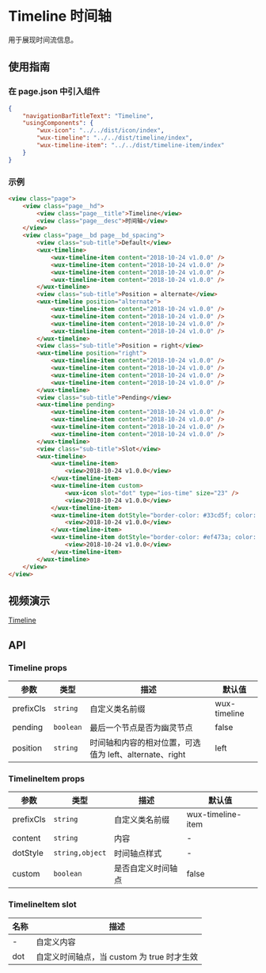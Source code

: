 # Timeline 时间轴

用于展现时间流信息。

## 使用指南

### 在 page.json 中引入组件

```json
{
    "navigationBarTitleText": "Timeline",
    "usingComponents": {
        "wux-icon": "../../dist/icon/index",
        "wux-timeline": "../../dist/timeline/index",
        "wux-timeline-item": "../../dist/timeline-item/index"
    }
}
```

### 示例

```html
<view class="page">
    <view class="page__hd">
        <view class="page__title">Timeline</view>
        <view class="page__desc">时间轴</view>
    </view>
    <view class="page__bd page__bd_spacing">
        <view class="sub-title">Default</view>
        <wux-timeline>
            <wux-timeline-item content="2018-10-24 v1.0.0" />
            <wux-timeline-item content="2018-10-24 v1.0.0" />
            <wux-timeline-item content="2018-10-24 v1.0.0" />
            <wux-timeline-item content="2018-10-24 v1.0.0" />
        </wux-timeline>
        <view class="sub-title">Position = alternate</view>
        <wux-timeline position="alternate">
            <wux-timeline-item content="2018-10-24 v1.0.0" />
            <wux-timeline-item content="2018-10-24 v1.0.0" />
            <wux-timeline-item content="2018-10-24 v1.0.0" />
            <wux-timeline-item content="2018-10-24 v1.0.0" />
        </wux-timeline>
        <view class="sub-title">Position = right</view>
        <wux-timeline position="right">
            <wux-timeline-item content="2018-10-24 v1.0.0" />
            <wux-timeline-item content="2018-10-24 v1.0.0" />
            <wux-timeline-item content="2018-10-24 v1.0.0" />
            <wux-timeline-item content="2018-10-24 v1.0.0" />
        </wux-timeline>
        <view class="sub-title">Pending</view>
        <wux-timeline pending>
            <wux-timeline-item content="2018-10-24 v1.0.0" />
            <wux-timeline-item content="2018-10-24 v1.0.0" />
            <wux-timeline-item content="2018-10-24 v1.0.0" />
            <wux-timeline-item content="2018-10-24 v1.0.0" />
        </wux-timeline>
        <view class="sub-title">Slot</view>
        <wux-timeline>
            <wux-timeline-item>
                <view>2018-10-24 v1.0.0</view>
            </wux-timeline-item>
            <wux-timeline-item custom>
                <wux-icon slot="dot" type="ios-time" size="23" />
                <view>2018-10-24 v1.0.0</view>
            </wux-timeline-item>
            <wux-timeline-item dotStyle="border-color: #33cd5f; color: #33cd5f">
                <view>2018-10-24 v1.0.0</view>
            </wux-timeline-item>
            <wux-timeline-item dotStyle="border-color: #ef473a; color: #ef473a">
                <view>2018-10-24 v1.0.0</view>
            </wux-timeline-item>
        </wux-timeline>
    </view>
</view>
```

## 视频演示

[Timeline](./_media/timeline.mp4 ':include :type=iframe width=375px height=667px')

## API

### Timeline props

| 参数 | 类型 | 描述 | 默认值 |
| --- | --- | --- | --- |
| prefixCls | <code>string</code> | 自定义类名前缀 | wux-timeline |
| pending | <code>boolean</code> | 最后一个节点是否为幽灵节点 | false |
| position | <code>string</code> | 时间轴和内容的相对位置，可选值为 left、alternate、right | left |

### TimelineItem props

| 参数 | 类型 | 描述 | 默认值 |
| --- | --- | --- | --- |
| prefixCls | <code>string</code> | 自定义类名前缀 | wux-timeline-item |
| content | <code>string</code> | 内容 | - |
| dotStyle | <code>string,object</code> | 时间轴点样式 | - |
| custom | <code>boolean</code> | 是否自定义时间轴点 | false |

### TimelineItem slot

| 名称 | 描述 |
| --- | --- |
| - | 自定义内容 |
| dot | 自定义时间轴点，当 custom 为 true 时才生效 |